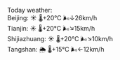 Today weather:  
Beijing: ☀️   🌡️+20°C 🌬️↓26km/h  
Tianjin: ☀️   🌡️+20°C 🌬️↘15km/h  
Shijiazhuang: ☀️   🌡️+20°C 🌬️↘10km/h  
Tangshan: 🌦   🌡️+15°C 🌬️←12km/h  
